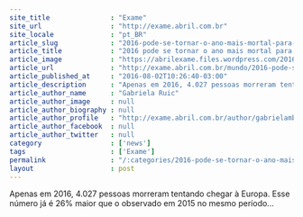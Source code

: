 ```yaml
---
site_title               : "Exame"
site_url                 : "http://exame.abril.com.br"
site_locale              : "pt_BR"
article_slug             : "2016-pode-se-tornar-o-ano-mais-mortal-para-os-refugiados"
article_title            : "2016 pode se tornar o ano mais mortal para os refugiados"
article_image            : "https://abrilexame.files.wordpress.com/2016/09/size_960_16_9_coletes-na-ilha-de-lesbos.jpg?quality=70&strip=all&w=960"
article_url              : "http://exame.abril.com.br/mundo/2016-pode-se-tornar-o-ano-mais-mortal-para-os-refugiados/"
article_published_at     : "2016-08-02T10:26:40-03:00"
article_description      : "Apenas em 2016, 4.027 pessoas morreram tentando chegar à Europa. Esse número já é 26% maior que o observado em 2015 no mesmo período..."
article_author_name      : "Gabriela Ruic"
article_author_image     : null
article_author_biography : null
article_author_profile   : "http://exame.abril.com.br/author/gabrielambruic/"
article_author_facebook  : null
article_author_twitter   : null
category                 : ['news']
tags                     : ['Exame']
permalink                : "/:categories/2016-pode-se-tornar-o-ano-mais-mortal-para-os-refugiados/"
layout                   : post
---
```


Apenas em 2016, 4.027 pessoas morreram tentando chegar à Europa. Esse número já é 26% maior que o observado em 2015 no mesmo período...
